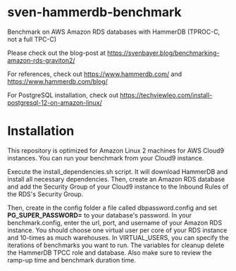 # sven-hammerdb-benchmark
Benchmark on AWS Amazon RDS databases with HammerDB (TPROC-C, not a full TPC-C)

Please check out the blog-post at https://svenbayer.blog/benchmarking-amazon-rds-graviton2/

For references, check out https://www.hammerdb.com/ and https://www.hammerdb.com/blog/

For PostgreSQL installation, check out https://techviewleo.com/install-postgresql-12-on-amazon-linux/

# Installation
This repository is optimized for Amazon Linux 2 machines for AWS Cloud9 instances. You can run your benchmark from your Cloud9 instance.

Execute the install_dependencies.sh script. It will download HammerDB and install all necessary dependencies. Then, create an Amazon RDS database and add the Security Group of your Cloud9 instance to the Inbound Rules of the RDS's Security Group.

Then, create in the config folder a file called dbpassword.config and set **PG_SUPER_PASSWORD=** to your database's password. In your benchmark.config, enter the url, port, and username of your Amazon RDS instance. You should choose one virtual user per core of your RDS instance and 10-times as much warehouses. In VIRTUAL_USERS, you can specify the iterations of benchmarks you want to run. The variables for cleanup delete the HammerDB TPCC role and database. Also make sure to review the ramp-up time and benchmark duration time.
